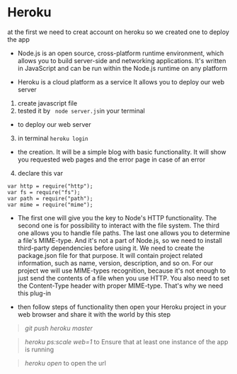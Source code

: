 # Heroku
at the first we need to creat account on heroku so we created one to deploy the app 


* Node.js is an open source, cross-platform runtime environment, which allows you to build server-side and networking applications. It's written in JavaScript and can be run within the Node.js runtime on any platform

* Heroku is a cloud platform as a service  It allows you to deploy our web server

1. create javascript file 
2. tested it by ` node server.js`in your terminal

* to deploy our web server 
3. in terminal `heroku login`
*  the creation. It will be a simple blog with basic functionality. It will show you requested web pages and the error page in case of an error

4. declare this var
```
var http = require("http");
var fs = require("fs");
var path = require("path");
var mime = require("mime");
```

* The first one will give you the key to Node's HTTP functionality. The second one is for possibility to interact with the file system. The third one allows you to handle file paths. The last one allows you to determine a file's MIME-type. And it's not a part of Node.js, so we need to install third-party dependencies before using it. We need to create the package.json file for that purpose. It will contain project related information, such as name, version, description, and so on. For our project we will use MIME-types recognition, because it's not enough to just send the contents of a file when you use HTTP. You also need to set the Content-Type header with proper MIME-type. That's why we need this plug-in

* then follow steps of functionality then open your Heroku project in your web browser and share it with the world by this step 

 >*git push heroku master*

 >*heroku ps:scale web=1* to  Ensure that at least one instance of the app is running

 >*heroku open*  to open the url
